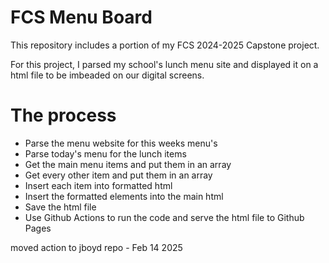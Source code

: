 # FCS Menu Board

This repository includes a portion of my FCS 2024-2025 Capstone project.

For this project, I parsed my school's lunch menu site and displayed it on a html file to be imbeaded on our digital screens.

# The process
- Parse the menu website for this weeks menu's
- Parse today's menu for the lunch items
- Get the main menu items and put them in an array
- Get every other item and put them in an array
- Insert each item into formatted html
- Insert the formatted elements into the main html
- Save the html file
- Use Github Actions to run the code and serve the html file to Github Pages

moved action to jboyd repo - Feb 14 2025

